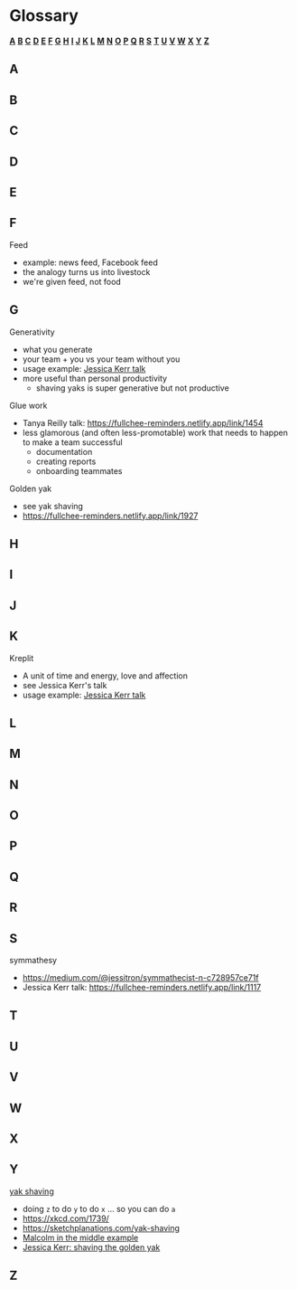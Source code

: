 # Glossary

**[A](#a)** **[B](#b)** **[C](#c)** **[D](#d)** **[E](#e)** **[F](#f)** **[G](#g)** **[H](#h)** **[I](#i)** **[J](#j)** **[K](#k)** **[L](#l)** **[M](#m)** **[N](#n)** **[O](#o)** **[P](#p)** **[Q](#q)** **[R](#r)** **[S](#s)** **[T](#t)** **[U](#u)** **[V](#v)** **[W](#w)** **[X](#x)** **[Y](#y)** **[Z](#z)**

## A

## B

## C

## D

## E

## F

Feed

-   example: news feed, Facebook feed
-   the analogy turns us into livestock
-   we're given feed, not food

## G

Generativity

-   what you generate
-   your team + you vs your team without you
-   usage example: [Jessica Kerr talk](/soft-skills/forget-velocity-lets-talk-acceleration)
-   more useful than personal productivity
    -   shaving yaks is super generative but not productive

Glue work

-   Tanya Reilly talk: https://fullchee-reminders.netlify.app/link/1454
-   less glamorous (and often less-promotable) work that needs to happen to make a team successful
    -   documentation
    -   creating reports
    -   onboarding teammates

Golden yak

-   see yak shaving
-   https://fullchee-reminders.netlify.app/link/1927

## H

## I

## J

## K

Kreplit

-   A unit of time and energy, love and affection
-   see Jessica Kerr's talk
-   usage example: [Jessica Kerr talk](/soft-skills/forget-velocity-lets-talk-acceleration)

## L

## M

## N

## O

## P

## Q

## R

## S

symmathesy

-   https://medium.com/@jessitron/symmathecist-n-c728957ce71f
-   Jessica Kerr talk: https://fullchee-reminders.netlify.app/link/1117

## T

## U

## V

## W

## X

## Y

[yak shaving](https://fullchee-reminders.netlify.app/link/1928)

-   doing `z` to do `y` to do `x` ... so you can do `a`
-   https://xkcd.com/1739/
-   https://sketchplanations.com/yak-shaving
-   [Malcolm in the middle example](https://fullchee-reminders.netlify.app/link/38)
-   [Jessica Kerr: shaving the golden yak](https://www.infoq.com/presentations/easier-software-development/)

## Z
